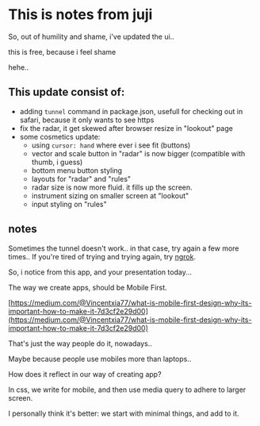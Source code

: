 # This is notes from juji

So, out of humility and shame, i've updated the ui..

this is free, because i feel shame

hehe..


## This update consist of:

- adding `tunnel` command in package.json, usefull for checking out in safari, because it only wants to see https
- fix the radar, it get skewed after browser resize in "lookout" page
- some cosmetics update:
  - using `cursor: hand` where ever i see fit (buttons)
  - vector and scale button in "radar" is now bigger (compatible with thumb, i guess)
  - bottom menu button styling
  - layouts for "radar" and "rules"
  - radar size is now more fluid. it fills up the screen.
  - instrument sizing on smaller screen at "lookout"
  - input styling on "rules"

## notes

Sometimes the tunnel doesn't work.. in that case, try again a few more times..
If you're tired of trying and trying again, try [ngrok](https://ngrok.com/).


So, i notice from this app, and your presentation today...

The way we create apps, should be Mobile First.

[https://medium.com/@Vincentxia77/what-is-mobile-first-design-why-its-important-how-to-make-it-7d3cf2e29d00](https://medium.com/@Vincentxia77/what-is-mobile-first-design-why-its-important-how-to-make-it-7d3cf2e29d00)

That's just the way people do it, nowadays..

Maybe because people use mobiles more than laptops..

How does it reflect in our way of creating app?

In css, we write for mobile, and then use media query to adhere to larger screen.

I personally think it's better: we start with minimal things, and add to it.

